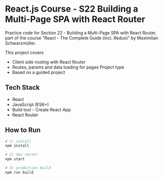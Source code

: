 # React.js Course - S22 Building a Multi-Page SPA with React Router

Practice code for Section 22 - Building a Multi-Page SPA with React Router, part of the course "React - The Complete Guide (incl. Redux)" by Maximilian Schwarzmüller.

This project covers
- Client side routing with React Router
- Routes, params and data loading for pages
Project type
- Based on a guided project

## Tech Stack
- React
- JavaScript (ES6+)
- Build tool - Create React App
- React Router
## How to Run

```bash
# 1) install
npm install

# 2) dev server
npm start

# 3) production build
npm run build
```